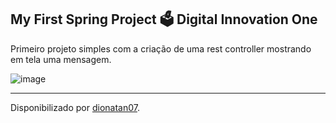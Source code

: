 <h2>
My First Spring Project 🗳️ Digital Innovation One
</h2>

<p>Primeiro projeto simples com a criação de uma rest controller mostrando em tela uma mensagem</strong>.
</strong> 

![image](https://user-images.githubusercontent.com/103437425/200443103-03b4bd0d-f0ff-43d8-9f21-b672dc4d4bad.png)

--------------

Disponibilizado por [dionatan07](https://www.linkedin.com/in/dionatandeandrade/ "LinkedIn").
